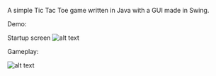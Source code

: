 A simple Tic Tac Toe game written in Java with a GUI made in Swing.

Demo:

Startup screen
![alt text](https://github.com/spitomot/Java-Tic-Tac-Toe-with-GUI/blob/master/s1.PNG)


Gameplay:

![alt text](https://github.com/spitomot/Java-Tic-Tac-Toe-with-GUI/blob/master/p2.PNG)
